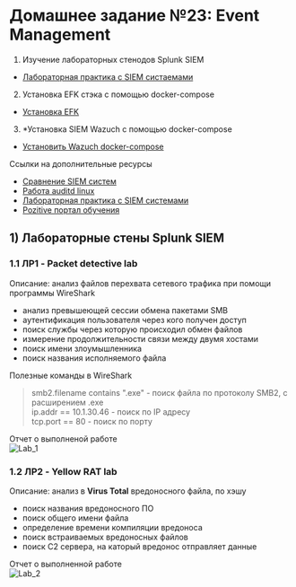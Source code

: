 # Домашнее задание №23: Event Management  

1) Изучение лабораторных стенодов Splunk SIEM   
- [Лабораторная практика c SIEM систаемами](https://cyberdefenders.org/)  
2) Установка EFK стэка с помощью docker-compose  
- [Установка EFK](https://docs.fluentd.org/container-deployment/docker-compose)  
3) *Установка SIEM Wazuch с помощью docker-compose  
- [Установить Wazuch docker-compose](https://documentation.wazuh.com/current/deployment-options/docker/docker-installation.html)  

Ссылки на дополнительные ресурсы  
- [Сравнение SIEM систем](https://www.anti-malware.ru/compare/SIEM-systems)  
- [Работа auditd linux](https://www.redhat.com/sysadmin/configure-linux-auditing-auditd)  
- [Лабораторная практика с SIEM системами](https://cyberdefenders.org/)  
- [Pozitive портал обучения](https://lms.edu.ptsecurity.com/)  

## 1) Лабораторные стены Splunk SIEM
### 1.1 ЛР1 - Packet detective lab  
Описание: анализ файлов перехвата сетевого трафика при помощи программы WireShark
- анализ превышеющей сессии обмена пакетами SMB  
- аутентификация пользователя через кого получен доступ  
- поиск службы через которую происходил обмен файлов  
- измерение продолжительности связи между двумя хостами  
- поиск имени злоумышленника  
- поиск названия исполняемого файла  

Полезные команды в WireShark  
>smb2.filename contains ".exe" - поиск файла по протоколу SMB2, c расширением .exe  
ip.addr == 10.1.30.46 - поиск по IP адресу  
tcp.port == 80 - поиск по порту  

Отчет о выполненой работе  
![Lab_1]()  


### 1.2 ЛР2 - Yellow RAT lab  
Описание: анализ в **Virus Total** вредоносного файла, по хэшу  
- поиск названия вредоносного ПО  
- поиск общего имени файла  
- определение времени компиляции вредоноса  
- поиск встраиваемых вредоносных файлов  
- поиск С2 сервера, на каторый вредонос отправляет данные  

Отчет о выполненной работе  
![Lab_2]()  



